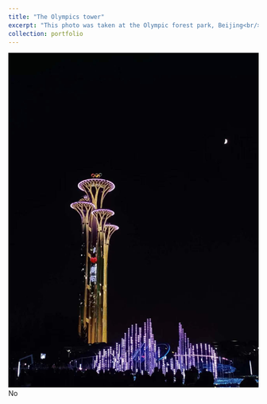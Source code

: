 ```yaml
---
title: "The Olympics tower"
excerpt: "This photo was taken at the Olympic forest park, Beijing<br/><img src='/images/20231119-Beijing.jpg'>"
collection: portfolio
---
```

<img src='/images/20231119-Beijing.jpg'>
 No
